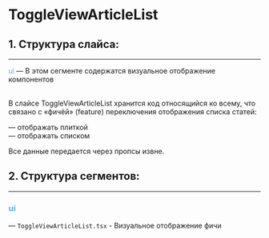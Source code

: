 # ToggleViewArticleList

## 1. Структура слайса:
***

<span style="color:#59afe1">ui</span> &mdash; В этом сегменте содержатся визуальное отображение компонентов
<br/>
<br/>


В слайсе ToggleViewArticleList хранится код относящийся ко всему, что связано с «фичёй» (feature) переключения 
отображения списка статей:

&mdash; отображать плиткой <br>
&mdash; отображать списком <br>

Все данные передается через пропсы извне.

## 2. Структура сегментов:
***

### <span style="color:#59afe1">ui</span><br>
&mdash; `ToggleViewArticleList.tsx` - Визуальное отображение фичи <br>
